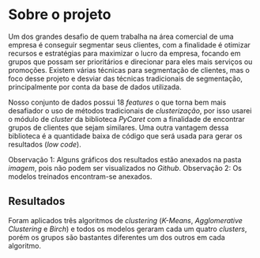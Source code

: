 # Sobre o projeto

Um dos grandes desafio de quem trabalha na área comercial de uma empresa é conseguir segmentar seus clientes, com a finalidade é otimizar recursos e estratégias para maximizar o lucro
da empresa, focando em grupos que possam ser prioritários e direcionar para eles mais serviços ou promoções. Existem várias técnicas para segmentação de clientes, mas o foco desse 
projeto e desviar das técnicas tradicionais de segmentação, principalmente por conta da base de dados utilizada. 

Nosso conjunto de dados possui 18 *features* o que torna bem mais desafiador o uso de métodos tradicionais de *clusterização*, por isso usarei o módulo de *cluster* da biblioteca
*PyCaret* com a finalidade de encontrar grupos de clientes que sejam similares. Uma outra vantagem dessa biblioteca é a quantidade baixa de código que será usada para gerar os 
resultados (*low code*).

Observação 1: Alguns gráficos dos resultados estão anexados na pasta *imagem*, pois não podem ser visualizados no *Github*.
Observação 2: Os modelos treinados encontram-se anexados.

## Resultados 

Foram aplicados três algoritmos de *clustering* (*K-Means*, *Agglomerative Clustering* e *Birch*) e todos os modelos geraram cada um quatro *clusters*, porém os grupos são
bastantes diferentes um dos outros em cada algoritmo.
